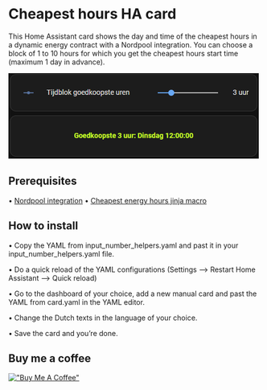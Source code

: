 # Cheapest hours HA card
This Home Assistant card shows the day and time of the cheapest hours in a dynamic energy contract with a Nordpool integration. You can choose a block of 1 to 10 hours for which you get the cheapest hours start time (maximum 1 day in advance).

![alt Cheapest hours HA card](https://github.com/Swerfer/cheapest_hours_HA_card/blob/main/images/Cheapest%20hours.png?raw=true)

## Prerequisites

•	[Nordpool integration](https://github.com/custom-components/nordpool/)
•	[Cheapest energy hours jinja macro](https://github.com/TheFes/cheapest-energy-hours)

## How to install

•	Copy the YAML from input_number_helpers.yaml and past it in your input_number_helpers.yaml file.

•	Do a quick reload of the YAML configurations (Settings --> Restart Home Assistant --> Quick reload)

•	Go to the dashboard of your choice, add a new manual card and past the YAML from card.yaml in the YAML editor.

•	Change the Dutch texts in the language of your choice.

•	Save the card and you’re done.

## Buy me a coffee
[!["Buy Me A Coffee"](https://www.buymeacoffee.com/assets/img/custom_images/orange_img.png)](https://www.buymeacoffee.com/Swerfer)
